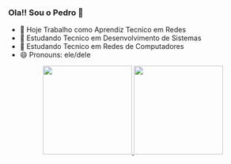 ### Ola!! Sou o Pedro 👋

- 🔭 Hoje Trabalho como Aprendiz Tecnico em Redes
- 🌱 Estudando Tecnico em Desenvolvimento de Sistemas
- 🌱 Estudando Tecnico em Redes de Computadores
- 😄 Pronouns: ele/dele

<div align="center">
  <a href="https://github.com/rafaballerini">
  <img height="180em" src="https://github-readme-stats.vercel.app/api?username=figueirapedro526&show_icons=true&theme=dracula&include_all_commits=true&count_private=true"/>
  <img height="180em" src="https://github-readme-stats.vercel.app/api/top-langs/?username=rafaballerini&layout=compact&langs_count=7&theme=dracula"/>
</div>
